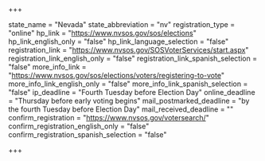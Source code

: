 +++

state_name = "Nevada"
state_abbreviation = "nv"
registration_type = "online"
hp_link = "https://www.nvsos.gov/sos/elections"
hp_link_english_only = "false"
hp_link_language_selection = "false"
registration_link = "https://www.nvsos.gov/SOSVoterServices/start.aspx"
registration_link_english_only = "false"
registration_link_spanish_selection = "false"
more_info_link = "https://www.nvsos.gov/sos/elections/voters/registering-to-vote"
more_info_link_english_only = "false"
more_info_link_spanish_selection = "false"
ip_deadline = "Fourth Tuesday before Election Day"
online_deadline = "Thursday before early voting begins"
mail_postmarked_deadline = "by the fourth Tuesday before Election Day"
mail_received_deadline = ""
confirm_registration = "https://www.nvsos.gov/votersearch/"
confirm_registration_english_only = "false"
confirm_registration_spanish_selection = "false"

+++